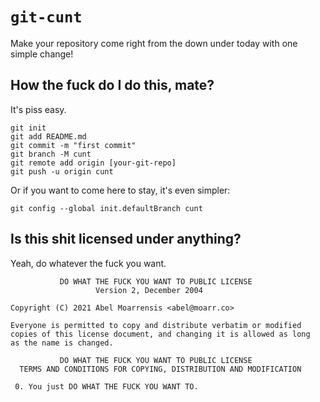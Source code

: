 # `git-cunt`
Make your repository come right from the down under today with one simple change!

## How the fuck do I do this, mate?
It's piss easy.
```
git init
git add README.md
git commit -m "first commit"
git branch -M cunt
git remote add origin [your-git-repo]
git push -u origin cunt
```
Or if you want to come here to stay, it's even simpler:
```
git config --global init.defaultBranch cunt
```

## Is this shit licensed under anything?
Yeah, do whatever the fuck you want.
```
           DO WHAT THE FUCK YOU WANT TO PUBLIC LICENSE
                   Version 2, December 2004
 
Copyright (C) 2021 Abel Moarrensis <abel@moarr.co>

Everyone is permitted to copy and distribute verbatim or modified
copies of this license document, and changing it is allowed as long
as the name is changed.
 
           DO WHAT THE FUCK YOU WANT TO PUBLIC LICENSE
  TERMS AND CONDITIONS FOR COPYING, DISTRIBUTION AND MODIFICATION

 0. You just DO WHAT THE FUCK YOU WANT TO.
 ```
